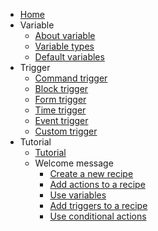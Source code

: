 - [Home](/README.md)
- Variable
  - [About variable](/variable/about.md)
  - [Variable types](/variable/types.md)
  - [Default variables](/variable/default.md)
- Trigger
  - [Command trigger](/trigger/command.md)
  - [Block trigger](/trigger/block.md)
  - [Form trigger](/trigger/form.md)
  - [Time trigger](/trigger/time.md)
  - [Event trigger](/trigger/event.md)
  - [Custom trigger](/trigger/custom.md)
- Tutorial
  - [Tutorial](/tutorial/tutorial.md)
  - Welcome message
    - [Create a new recipe](/tutorial/tutorial1/step1.md)
    - [Add actions to a recipe](/tutorial/tutorial1/step2.md)
    - [Use variables](/tutorial/tutorial1/step3.md)
    - [Add triggers to a recipe](/tutorial/tutorial1/step4.md)
    - [Use conditional actions](/tutorial/tutorial1/step5.md)
